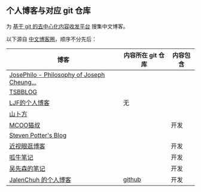 ## 个人博客与对应 git 仓库

为 [基于 git 的去中心化内容收发平台](https://zhuanlan.zhihu.com/p/346258393) 搜集中文博客。

以下源自 [中文博客圈](https://blog.huhexian.com/)，顺序不分先后：

| 博客 | 内容所在 git 仓库 | 内容包含
| ------------- | ------------- | ------------- |
| [JosePhilo - Philosophy of Joseph Cheung...](https://josephilo.com/)
| [TSBBLOG](https://tsb2blog.com/)
| [LJF的个人博客](https://ljf.com/) | 无 |
| [山卜方](https://novcu.com/)
| [MCOO猫叔](https://mcoo.cc/) | | 开发
| [Steven Potter's Blog](http://stevenpotter.cn/)
| [近视眼逛博客](https://ditou.org/) || 开发
| [呱牛笔记](https://it3q.com/) || 开发
| [吴先森的笔记](https://www.wunote.cn/) || 开发
| [JalenChuh 的个人博客](https://blog.jalenchuh.cn/) | [github](https://github.com/jalenchuh/blog) | 开发